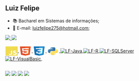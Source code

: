 ## Luiz Felipe 
* 📚 Bacharel em Sistemas de informações;
* 📧 E-mail: luizfelipe275@hotmail.com;

 <div>
  <a href="https://github.com/luizfelipe027">
  <img height="180em" src="https://github-readme-stats.vercel.app/api?username=luizfelipe027&show_icons=true&theme=dark&include_all_commits=true&count_private=true"/>
  <img height="180em" src="https://github-readme-stats.vercel.app/api/top-langs/?username=luizfelipe027&layout=compact&langs_count=7&theme=dark"/>
</div>
  
  <div style="display: inline_block"><br>
    <img align="center" alt="LF-Js" height="30" width="40" src="https://raw.githubusercontent.com/devicons/devicon/master/icons/javascript/javascript-plain.svg">
    <img align="center" alt="LF-HTML" height="30" width="40" src="https://raw.githubusercontent.com/devicons/devicon/master/icons/html5/html5-original.svg">
    <img align="center" alt="LF-CSS" height="30" width="40" src="https://raw.githubusercontent.com/devicons/devicon/master/icons/css3/css3-original.svg">
    <img align="center" alt="LF-Python" height="30" width="40" src="https://raw.githubusercontent.com/devicons/devicon/master/icons/python/python-original.svg">
    <img align="center" alt="LF-Java" height="30" width="40" src="https://cdn.jsdelivr.net/gh/devicons/devicon/icons/java/java-original.svg">
    <img align="center" alt="LF-R" height="30" width="40" src="https://cdn.jsdelivr.net/gh/devicons/devicon/icons/rstudio/rstudio-original.svg"> 
    <img align="center" alt="LF-SQLServer" height="30" widht="40" src="https://cdn-icons-png.flaticon.com/128/2772/2772128.png">
    <img align="center" alt="LF-VisualBasic" height="30" widht="40" src="https://img.icons8.com/fluent/50/000000/visual-basic.png">
   <img />
  </div>
  
  ##
  
  <div>
     <a href="https://instagram.com/luizfelipe_rp" target="_blank"><img src="https://img.shields.io/badge/-Instagram-%23E4405F?style=for-the-badge&logo=instagram&logoColor=white" target="_blank"></a>
     <a href="https://api.whatsapp.com/send?phone=5527999313012&text=Oi%2C%20vim%20pelo%20perfil%20no%20GitHub!" target="_blank"><img src="https://img.shields.io/badge/WhatsApp-25D366?style=for-the-badge&logo=whatsapp&logoColor=white" target="_blank"></a>
     <a href = "mailto:luizfelipe275@hotmail.com"><img src="https://img.shields.io/badge/-Gmail-%23333?style=for-the-badge&logo=gmail&logoColor=white" target="_blank"></a>
     <a href="https://www.linkedin.com/in/luiz-felipe-ribeiro-paixão-49b134186" target="_blank"><img src="https://img.shields.io/badge/-LinkedIn-%230077B5?style=for-the-badge&logo=linkedin&logoColor=white" target="_blank"></a> 
  </div>
